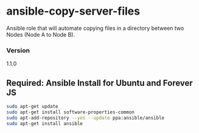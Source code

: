 # ansible-copy-server-files
Ansible role that will automate copying files in a directory between two Nodes (Node A to Node B).



### Version

1.1.0

## Required: Ansible Install for Ubuntu and Forever JS

```bash
sudo apt-get update
sudo apt-get install software-properties-common
sudo apt-add-repository --yes --update ppa:ansible/ansible
sudo apt-get install ansible


```
